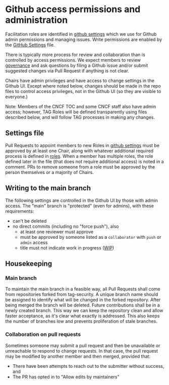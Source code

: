 # Github access permissions and administration

Facilitation roles are identified in [github settings](/.github/settings.yml)
which we use for Github admin permissions and managing issues. Write permissions
are enabled by the [GitHub Settings](/.github/settings.yml) file.

There is typically more process for review and collaboration than is controlled
by access permissions. We expect members to review [governance](/governance)
and ask questions by filing a Github issue and/or submit suggested changes via
Pull Request if anything is not clear.

Chairs have admin privileges and have access to change settings in the Github
UI. Except where noted below, changes should be made in the repo files to
control access privileges, not in the Github UI (so they are visible to
everyone.)

Note: Members of the CNCF TOC and some CNCF staff also have admin access;
however, TAG Roles will be defined transparently using files described below,
and will follow TAG processes in making any changes.

## Settings file

Pull Requests to appoint members to new Roles in
[github settings](/.github/settings.yml) must be approved by at least one Chair,
along with whatever additional required process is defined in
[roles](roles.md). When a member has multiple roles, the role defined later in
the file (that does not require additional access) is noted in a comment. PRs to
remove someone from a role must be approved by the person themselves or a
majority of Chairs.

## Writing to the main branch

The following settings are controlled in the Github UI by those with admin
access. The "main" branch is "protected" (even for admins), with these
requirements:

- can't be deleted
- no direct commits (including no "force push"), also
  - at least one reviewer must approve
  - must be approved by someone listed as a `collaborator` with
    `push` or `admin` access
  - title must not indicate work in
    progress ([WIP](https://github.com/apps/wip))

## Housekeeping

### Main branch

To maintain the main branch in a feasible way, all Pull Requests shall come
from repositories forked from tag-security. A unique branch name
should be assigned to identify what will be changed in the forked
repository.
After being merged the branch will be deleted.
Future contributions shall be in a newly created branch.
This way we can keep the repository clean and allow faster acceptance, as
it's clear what exactly is addressed. This also keeps the number of branches
low and prevents proliferation of stale branches.

### Collaboration on pull requests

Sometimes someone may submit a pull request and then be unavailable or unreachable
to respond to change requests. In that case, the pull request may be modified by
another member and then merged, provided that:

- There have been attempts to reach out to the submitter without success, and
- The PR has opted in to "Allow edits by maintainers"
